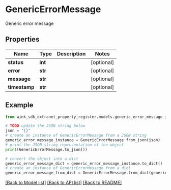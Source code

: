 # GenericErrorMessage

Generic error message

## Properties

Name | Type | Description | Notes
------------ | ------------- | ------------- | -------------
**status** | **int** |  | [optional] 
**error** | **str** |  | [optional] 
**message** | **str** |  | [optional] 
**timestamp** | **str** |  | [optional] 

## Example

```python
from wink_sdk_extranet_property_register.models.generic_error_message import GenericErrorMessage

# TODO update the JSON string below
json = "{}"
# create an instance of GenericErrorMessage from a JSON string
generic_error_message_instance = GenericErrorMessage.from_json(json)
# print the JSON string representation of the object
print(GenericErrorMessage.to_json())

# convert the object into a dict
generic_error_message_dict = generic_error_message_instance.to_dict()
# create an instance of GenericErrorMessage from a dict
generic_error_message_from_dict = GenericErrorMessage.from_dict(generic_error_message_dict)
```
[[Back to Model list]](../README.md#documentation-for-models) [[Back to API list]](../README.md#documentation-for-api-endpoints) [[Back to README]](../README.md)


